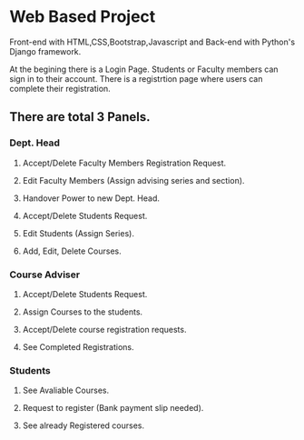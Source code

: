 # Web Based Project
Front-end with HTML,CSS,Bootstrap,Javascript
and Back-end with Python's Django framework.

At the begining there is a Login Page. Students or Faculty members can sign in to their account. There is a registrtion page where users can complete their registration.

## There are total 3 Panels.

### Dept. Head
1. Accept/Delete Faculty Members Registration Request.

2. Edit Faculty Members (Assign advising series and section).
   
3. Handover Power to new Dept. Head.

4. Accept/Delete Students Request.

5. Edit Students (Assign Series).

6. Add, Edit, Delete Courses.


### Course Adviser
1. Accept/Delete Students Request.

2. Assign Courses to the students.

3. Accept/Delete course registration requests.

4. See Completed Registrations.


### Students
1. See Avaliable Courses.

2. Request to register (Bank payment slip needed).

3. See already Registered courses.
